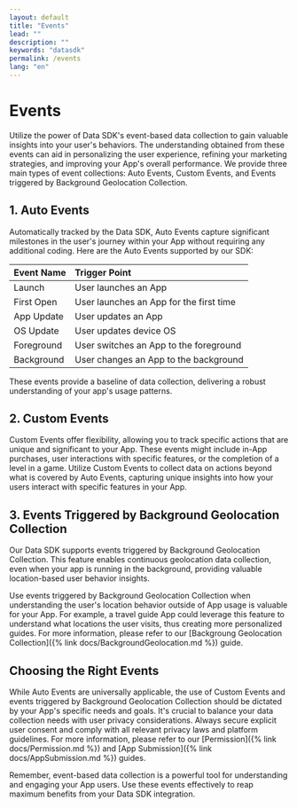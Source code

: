 ```yaml
---
layout: default
title: "Events"
lead: ""
description: ""
keywords: "datasdk"
permalink: /events
lang: "en"
---
```

# Events

Utilize the power of Data SDK's event-based data collection to gain valuable insights into your user's behaviors. The understanding obtained from these events can aid in personalizing the user experience, refining your marketing strategies, and improving your App's overall performance. We provide three main types of event collections: Auto Events, Custom Events, and Events triggered by Background Geolocation Collection.

## 1. Auto Events 
Automatically tracked by the Data SDK, Auto Events capture significant milestones in the user's journey within your App without requiring any additional coding. Here are the Auto Events supported by our SDK:

|Event Name|Trigger Point|
|:---|:---|
|Launch| User launches an App| iOS, Android|
|First Open| User launches an App for the first time|
|App Update| User updates an App|
|OS Update| User updates device OS|
|Foreground| User switches an App to the foreground|
|Background| User changes an App to the background|

These events provide a baseline of data collection, delivering a robust understanding of your app's usage patterns.

## 2. Custom Events

Custom Events offer flexibility, allowing you to track specific actions that are unique and significant to your App. These events might include in-App purchases, user interactions with specific features, or the completion of a level in a game. Utilize Custom Events to collect data on actions beyond what is covered by Auto Events, capturing unique insights into how your users interact with specific features in your App.

## 3. Events Triggered by Background Geolocation Collection 

Our Data SDK supports events triggered by Background Geolocation Collection. This feature enables continuous geolocation data collection, even when your app is running in the background, providing valuable location-based user behavior insights.

Use events triggered by Background Geolocation Collection when understanding the user's location behavior outside of App usage is valuable for your App. For example, a travel guide App could leverage this feature to understand what locations the user visits, thus creating more personalized guides. For more information, please refer to our [Backgroung Geolocation Collection]({% link docs/BackgroundGeolocation.md %}) guide.


## Choosing the Right Events

While Auto Events are universally applicable, the use of Custom Events and events triggered by Background Geolocation Collection should be dictated by your App's specific needs and goals. It's crucial to balance your data collection needs with user privacy considerations. Always secure explicit user consent and comply with all relevant privacy laws and platform guidelines. For more information, please refer to our [Permission]({% link docs/Permission.md %}) and [App Submission]({% link docs/AppSubmission.md %}) guides.

Remember, event-based data collection is a powerful tool for understanding and engaging your App users. Use these events effectively to reap maximum benefits from your Data SDK integration.